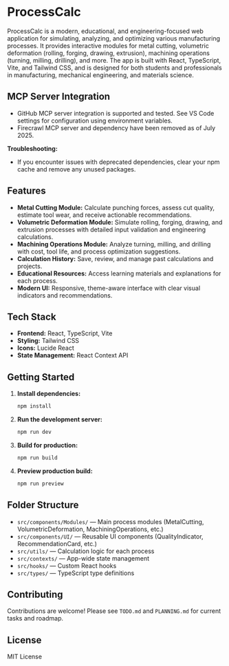 # ProcessCalc

ProcessCalc is a modern, educational, and engineering-focused web application for simulating, analyzing, and optimizing various manufacturing processes. It provides interactive modules for metal cutting, volumetric deformation (rolling, forging, drawing, extrusion), machining operations (turning, milling, drilling), and more. The app is built with React, TypeScript, Vite, and Tailwind CSS, and is designed for both students and professionals in manufacturing, mechanical engineering, and materials science.

## MCP Server Integration

- GitHub MCP server integration is supported and tested. See VS Code settings for configuration using environment variables.
- Firecrawl MCP server and dependency have been removed as of July 2025.

**Troubleshooting:**

- If you encounter issues with deprecated dependencies, clear your npm cache and remove any unused packages.

## Features

- **Metal Cutting Module:** Calculate punching forces, assess cut quality, estimate tool wear, and receive actionable recommendations.
- **Volumetric Deformation Module:** Simulate rolling, forging, drawing, and extrusion processes with detailed input validation and engineering calculations.
- **Machining Operations Module:** Analyze turning, milling, and drilling with cost, tool life, and process optimization suggestions.
- **Calculation History:** Save, review, and manage past calculations and projects.
- **Educational Resources:** Access learning materials and explanations for each process.
- **Modern UI:** Responsive, theme-aware interface with clear visual indicators and recommendations.

## Tech Stack

- **Frontend:** React, TypeScript, Vite
- **Styling:** Tailwind CSS
- **Icons:** Lucide React
- **State Management:** React Context API

## Getting Started

1. **Install dependencies:**

   ```sh
   npm install
   ```

2. **Run the development server:**

   ```sh
   npm run dev
   ```

3. **Build for production:**

   ```sh
   npm run build
   ```

4. **Preview production build:**

   ```sh
   npm run preview
   ```

## Folder Structure

- `src/components/Modules/` — Main process modules (MetalCutting, VolumetricDeformation, MachiningOperations, etc.)
- `src/components/UI/` — Reusable UI components (QualityIndicator, RecommendationCard, etc.)
- `src/utils/` — Calculation logic for each process
- `src/contexts/` — App-wide state management
- `src/hooks/` — Custom React hooks
- `src/types/` — TypeScript type definitions

## Contributing

Contributions are welcome! Please see `TODO.md` and `PLANNING.md` for current tasks and roadmap.

## License

MIT License
